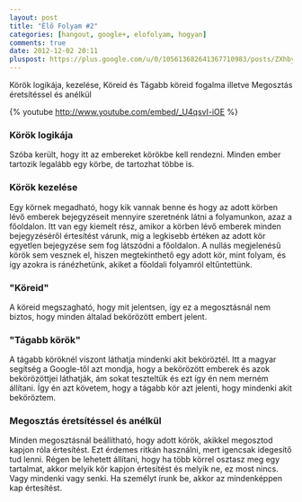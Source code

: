 ```yaml
---
layout: post
title: "Élő Folyam #2"
categories: [hangout, google+, elofolyam, hogyan]
comments: true
date: 2012-12-02 20:11
pluspost: https://plus.google.com/u/0/105613682641367710983/posts/ZXhby6n1Cxr
---
```


Körök logikája, kezelése, Köreid és Tágabb köreid fogalma illetve Megosztás éretsítéssel és anélkül

<!--more-->

{% youtube http://www.youtube.com/embed/_U4qsvI-iOE %}

### Körök logikája

Szóba került, hogy itt az embereket körökbe kell rendezni.
Minden ember tartozik legalább egy körbe, de tartozhat többe is.

### Körök kezelése

Egy körnek megadható, hogy kik vannak benne és hogy az adott körben
lévő emberek bejegyzéseit mennyire szeretnénk látni a folyamunkon, azaz a főoldalon.
Itt van egy kiemelt rész, amikor a körben lévő emberek minden bejegyzéséről értesítést
várunk, mig a legkisebb értéken az adott kör egyetlen bejegyzése sem fog látszódni
a főoldalon. A nullás megjelenésű körök sem vesznek el, hiszen megtekinthető egy adott
kör, mint folyam, és így azokra is ránézhetünk, akiket a főoldali folyamról eltűntettünk.

### "Köreid"

A köreid megszagható, hogy mit jelentsen, így ez a megosztásnál nem biztos,
hogy minden általad bekörözött embert jelent.

### "Tágabb körök"

A tágabb köröknél viszont láthatja mindenki akit beköröztél. Itt a magyar segítség a Google-től
azt mondja, hogy a bekörözött emberek és azok bekörözöttjei láthatják, ám sokat teszteltük és
ezt így én nem merném állítani. Így én azt követem, hogy a tágabb kör azt jelenti, hogy mindenki
akit beköröztem.

### Megosztás éretsítéssel és anélkül

Minden megosztásnál beállítható, hogy adott körök, akikkel megosztod kapjon róla értesítést.
Ezt érdemes ritkán használni, mert igencsak idegesítő tud lenni. Régen be lehetett állítani, hogy
ha több körrel osztasz meg egy tartalmat, akkor melyik kör kapjon értesítést és melyik ne,
ez most nincs. Vagy mindenki vagy senki. Ha személyt írunk be, akkor az mindenképpen kap értesítést.